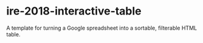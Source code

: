 # ire-2018-interactive-table
A template for turning a Google spreadsheet into a sortable, filterable HTML table.
